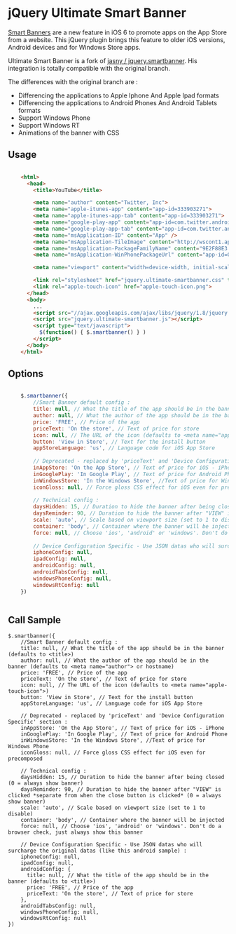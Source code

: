 jQuery Ultimate Smart Banner
============================

[Smart Banners][1] are a new feature in iOS 6 to promote apps on the App Store from a website. This jQuery plugin
brings this feature to older iOS versions, Android devices and for Windows Store apps.

Ultimate Smart Banner is a fork of [jasny / jquery.smartbanner][2]. His integration is totally compatible with the original branch.

The differences with the original branch are :
- Differencing the applications to Apple Iphone And Apple Ipad formats
- Differencing the applications to Android Phones And Android Tablets formats
- Support Windows Phone
- Support Windows RT
- Animations of the banner with CSS

## Usage ##
```html

    <html>
      <head>
        <title>YouTube</title>

        <meta name="author" content="Twitter, Inc">
        <meta name="apple-itunes-app" content="app-id=333903271">
        <meta name="apple-itunes-app-tab" content="app-id=333903271">
        <meta name="google-play-app" content="app-id=com.twitter.android">
        <meta name="google-play-app-tab" content="app-id=com.twitter.android">
        <meta name="msApplication-ID" content="App" />
        <meta name="msApplication-TileImage" content="http://wscont1.apps.microsoft.com/winstore/1x/107a0080-d451-4367-bee0-ccbb49465360/Icon.102051.png" /> <!-- From the Windows RT store : http://apps.microsoft.com/windows/fr-fr/app/twitter/8289549f-9bae-4d44-9a5c-63d9c3a79f35 -->
        <meta name="msApplication-PackageFamilyName" content="9E2F88E3.Twitter_wgeqdkkx372wm" /> <!-- Windows RT > PackageFamilyName is visible in the source page of the store : http://apps.microsoft.com/windows/fr-fr/app/twitter/8289549f-9bae-4d44-9a5c-63d9c3a79f35 -->
        <meta name="msApplication-WinPhonePackageUrl" content="app-id=0b792c7c-14dc-df11-a844-00237de2db9e" /> <!-- Windows Phone > AppId is visible in the URL of the app in the windows phone store -->

        <meta name="viewport" content="width=device-width, initial-scale=1.0">

        <link rel="stylesheet" href="jquery.ultimate-smartbanner.css" type="text/css" media="screen">
        <link rel="apple-touch-icon" href="apple-touch-icon.png">
      </head>
      <body>
        ...
        <script src="//ajax.googleapis.com/ajax/libs/jquery/1.8/jquery.min.js"></script>
        <script src="jquery.ultimate-smartbanner.js"></script>
        <script type="text/javascript">
          $(function() { $.smartbanner() } )
        </script>
      </body>
    </html>

```

## Options ##
```javascript

    $.smartbanner({
        //Smart Banner default config :
        title: null, // What the title of the app should be in the banner (defaults to <title>)
        author: null, // What the author of the app should be in the banner (defaults to <meta name="author"> or hostname)
        price: 'FREE', // Price of the app
        priceText: 'On the store', // Text of price for store
        icon: null, // The URL of the icon (defaults to <meta name="apple-touch-icon">)
        button: 'View in Store', // Text for the install button
        appStoreLanguage: 'us', // Language code for iOS App Store
    
        // Deprecated - replaced by 'priceText' and 'Device Configuration Specific' section :
        inAppStore: 'On the App Store', // Text of price for iOS - iPhone
        inGooglePlay: 'In Google Play', // Text of price for Android Phone
        inWindowsStore: 'In the Windows Store', //Text of price for Windows Phone
        iconGloss: null, // Force gloss CSS effect for iOS even for precomposed
    
        // Technical config :
        daysHidden: 15, // Duration to hide the banner after being closed (0 = always show banner)
        daysReminder: 90, // Duration to hide the banner after "VIEW" is clicked *separate from when the close button is clicked* (0 = always show banner)
        scale: 'auto', // Scale based on viewport size (set to 1 to disable)
        container: 'body', // Container where the banner will be injected
        force: null, // Choose 'ios', 'android' or 'windows'. Don't do a browser check, just always show this banner
    
        // Device Configuration Specific - Use JSON datas who will surcharge the original datas (like this android sample) :
        iphoneConfig: null,
        ipadConfig: null,
        androidConfig: null,
        androidTabsConfig: null,
        windowsPhoneConfig: null,
        windowsRtConfig: null
    })
    
```

## Call Sample ##
    $.smartbanner({
        //Smart Banner default config :
        title: null, // What the title of the app should be in the banner (defaults to <title>)
        author: null, // What the author of the app should be in the banner (defaults to <meta name="author"> or hostname)
        price: 'FREE', // Price of the app
        priceText: 'On the store', // Text of price for store
        icon: null, // The URL of the icon (defaults to <meta name="apple-touch-icon">)
        button: 'View in Store', // Text for the install button
        appStoreLanguage: 'us', // Language code for iOS App Store
    
        // Deprecated - replaced by 'priceText' and 'Device Configuration Specific' section :
        inAppStore: 'On the App Store', // Text of price for iOS - iPhone
        inGooglePlay: 'In Google Play', // Text of price for Android Phone
        inWindowsStore: 'In the Windows Store', //Text of price for Windows Phone
        iconGloss: null, // Force gloss CSS effect for iOS even for precomposed
    
        // Technical config :
        daysHidden: 15, // Duration to hide the banner after being closed (0 = always show banner)
        daysReminder: 90, // Duration to hide the banner after "VIEW" is clicked *separate from when the close button is clicked* (0 = always show banner)
        scale: 'auto', // Scale based on viewport size (set to 1 to disable)
        container: 'body', // Container where the banner will be injected
        force: null, // Choose 'ios', 'android' or 'windows'. Don't do a browser check, just always show this banner
    
        // Device Configuration Specific - Use JSON datas who will surcharge the original datas (like this android sample) :
        iphoneConfig: null,
        ipadConfig: null,
        androidConfig: {
          title: null, // What the title of the app should be in the banner (defaults to <title>)
          price: 'FREE', // Price of the app
          priceText: 'On the store', // Text of price for store
        },
        androidTabsConfig: null,
        windowsPhoneConfig: null,
        windowsRtConfig: null
    })

  [1]: http://developer.apple.com/library/ios/#documentation/AppleApplications/Reference/SafariWebContent/PromotingAppswithAppBanners/PromotingAppswithAppBanners.html
  [2]: https://github.com/jasny/jquery.smartbanner
